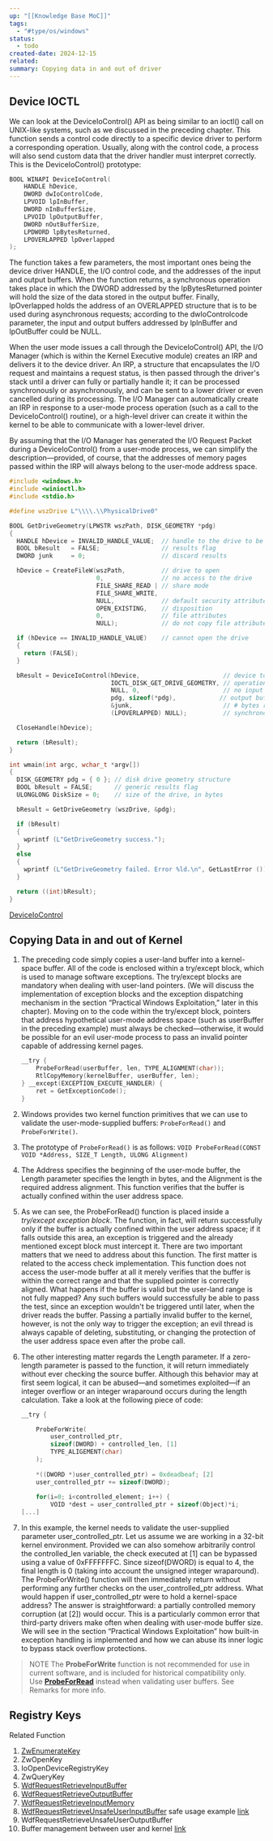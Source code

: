 ```yaml
---
up: "[[Knowledge Base MoC]]"
tags:
  - "#type/os/windows"
status:
  - todo
created-date: 2024-12-15
related: 
summary: Copying data in and out of driver
---
```



## Device IOCTL

We can look at the DeviceIoControl() API as being similar to an ioctl() call on UNIX-like systems, such as we discussed in the preceding chapter. This function sends a control code directly to a specific device driver to perform a corresponding operation. Usually, along with the control code, a process will also send custom data that the driver handler must interpret correctly. This is the DeviceIoControl() prototype:
```C
BOOL WINAPI DeviceIoControl(
	HANDLE hDevice,
	DWORD dwIoControlCode,
	LPVOID lpInBuffer,
	DWORD nInBufferSize,
	LPVOID lpOutputBuffer,
	DWORD nOutBufferSize,
	LPDWORD lpBytesReturned,
	LPOVERLAPPED lpOverlapped
);
```
The function takes a few parameters, the most important ones being the device driver HANDLE, the I/O control code, and the addresses of the input and output buffers. When the function returns, a synchronous operation takes place in which the DWORD addressed by the lpBytesReturned pointer will hold the size of the data stored in the output buffer. Finally, lpOverlapped holds the address of an OVERLAPPED structure that is to be used during asynchronous requests; according to the dwIoControlcode parameter, the input and output buffers addressed by lpInBuffer and lpOutBuffer could be NULL.

When the user mode issues a call through the DeviceIoControl() API, the I/O Manager (which is within the Kernel Executive module) creates an IRP and delivers it to the device driver. An IRP, a structure that encapsulates the I/O request and maintains a request status, is then passed through the driver's stack until a driver can fully or partially handle it; it can be processed synchronously or asynchronously, and can be sent to a lower driver or even cancelled during its processing. The I/O Manager can automatically create an IRP in response to a user-mode process operation (such as a call to the DeviceIoControl() routine), or a high-level driver can create it within the kernel to be able to communicate with a lower-level driver.

By assuming that the I/O Manager has generated the I/O Request Packet during a DeviceIoControl() from a user-mode process, we can simplify the description—provided, of course, that the addresses of memory pages passed within the IRP will always belong to the user-mode address space.

```C
#include <windows.h>
#include <winioctl.h>
#include <stdio.h>

#define wszDrive L"\\\\.\\PhysicalDrive0"

BOOL GetDriveGeometry(LPWSTR wszPath, DISK_GEOMETRY *pdg)
{
  HANDLE hDevice = INVALID_HANDLE_VALUE;  // handle to the drive to be examined 
  BOOL bResult   = FALSE;                 // results flag
  DWORD junk     = 0;                     // discard results

  hDevice = CreateFileW(wszPath,          // drive to open
                        0,                // no access to the drive
                        FILE_SHARE_READ | // share mode
                        FILE_SHARE_WRITE, 
                        NULL,             // default security attributes
                        OPEN_EXISTING,    // disposition
                        0,                // file attributes
                        NULL);            // do not copy file attributes

  if (hDevice == INVALID_HANDLE_VALUE)    // cannot open the drive
  {
    return (FALSE);
  }

  bResult = DeviceIoControl(hDevice,                       // device to be queried
                            IOCTL_DISK_GET_DRIVE_GEOMETRY, // operation to perform
                            NULL, 0,                       // no input buffer
                            pdg, sizeof(*pdg),            // output buffer
                            &junk,                         // # bytes returned
                            (LPOVERLAPPED) NULL);          // synchronous I/O

  CloseHandle(hDevice);

  return (bResult);
}

int wmain(int argc, wchar_t *argv[])
{
  DISK_GEOMETRY pdg = { 0 }; // disk drive geometry structure
  BOOL bResult = FALSE;      // generic results flag
  ULONGLONG DiskSize = 0;    // size of the drive, in bytes

  bResult = GetDriveGeometry (wszDrive, &pdg);

  if (bResult) 
  {
	wprintf (L"GetDriveGeometry success.");
  } 
  else 
  {
    wprintf (L"GetDriveGeometry failed. Error %ld.\n", GetLastError ());
  }

  return ((int)bResult);
}
```

[DeviceIoControl](https://learn.microsoft.com/en-us/windows/win32/api/ioapiset/nf-ioapiset-deviceiocontrol)

## Copying Data in and out of Kernel

1. The preceding code simply copies a user-land buffer into a kernel-space buffer. All of the code is enclosed within a try/except block, which is used to manage software exceptions. The try/except blocks are mandatory when dealing with user-land pointers. (We will discuss the implementation of exception blocks and the exception dispatching mechanism in the section “Practical Windows Exploitation,” later in this chapter). Moving on to the code within the try/except block, pointers that address hypothetical user-mode address space (such as userBuffer in the preceding example) must always be checked—otherwise, it would be possible for an evil user-mode process to pass an invalid pointer capable of addressing kernel pages.

	```CPP
	__try {
		ProbeForRead(userBuffer, len, TYPE_ALIGNMENT(char));
		RtlCopyMemory(kernelBuffer, userBuffer, len);
	} __except(EXCEPTION_EXECUTE_HANDLER) {
		ret = GetExceptionCode();
	}
	```

1. Windows provides two kernel function primitives that we can use to validate the user-mode-supplied buffers: `ProbeForRead()` and `ProbeForWrite()`.
2. The prototype of `ProbeForRead()` is as follows: `VOID ProbeForRead(CONST VOID *Address, SIZE_T Length, ULONG Alignment)`
3. The Address specifies the beginning of the user-mode buffer, the Length parameter specifies the length in bytes, and the Alignment is the required address alignment. This function verifies that the buffer is actually confined within the user address space.
4. As we can see, the ProbeForRead() function is placed inside a *try/except exception block*. The function, in fact, will return successfully only if the buffer is actually confined within the user address space; if it falls outside this area, an exception is triggered and the already mentioned except block must intercept it. There are two important matters that we need to address about this function. The first matter is related to the access check implementation. This function does not access the user-mode buffer at all it merely verifies that the buffer is within the correct range and that the supplied pointer is correctly aligned. What happens if the buffer is valid but the user-land range is not fully mapped? Any such buffers would successfully be able to pass the test, since an exception wouldn't be triggered until later, when the driver reads the buffer. Passing a partially invalid buffer to the kernel, however, is not the only way to trigger the exception; an evil thread is always capable of deleting, substituting, or changing the protection of the user address space even after the probe call.
5. The other interesting matter regards the Length parameter. If a zero-length parameter is passed to the function, it will return immediately without ever checking the source buffer. Although this behavior may at first seem logical, it can be abused—and sometimes exploited—if an integer overflow or an integer wraparound occurs during the length calculation. Take a look at the following piece of code:
	```cpp
	__try {
	
		ProbeForWrite(
			user_controlled_ptr,
			sizeof(DWORD) + controlled_len, [1]
			TYPE_ALIGEMENT(char)
		);
		
		*((DWORD *)user_controlled_ptr) = 0xdeadbeaf; [2]
		user_controlled_ptr += sizeof(DWORD);
		
		for(i=0; i<controlled_element; i++) {
			VOID *dest = user_controlled_ptr + sizeof(Object)*i;
	[...]
	```
1. In this example, the kernel needs to validate the user-supplied parameter user_controlled_ptr. Let us assume we are working in a 32-bit kernel environment. Provided we can also somehow arbitrarily control the controlled_len variable, the check executed at [1] can be bypassed using a value of 0xFFFFFFFC. Since sizeof(DWORD) is equal to 4, the final length is 0 (taking into account the unsigned integer wraparound). The ProbeForWrite() function will then immediately return without performing any further checks on the user_controlled_ptr address. What would happen if user_controlled_ptr were to hold a kernel-space address? The answer is straightforward: a partially controlled memory corruption (at [2]) would occur. This is a particularly common error that third-party drivers make often when dealing with user-mode buffer size. We will see in the section “Practical Windows Exploitation” how built-in exception handling is implemented and how we can abuse its inner logic to bypass stack overflow protections.

> NOTE The **ProbeForWrite** function is not recommended for use in current software, and is included for historical compatibility only. Use [**ProbeForRead**](https://learn.microsoft.com/en-us/windows-hardware/drivers/ddi/wdm/nf-wdm-probeforread) instead when validating user buffers. See Remarks for more info.

## Registry Keys

Related Function
1. [ZwEnumerateKey](https://learn.microsoft.com/en-us/windows-hardware/drivers/ddi/wdm/nf-wdm-zwenumeratekey)
2. ZwOpenKey
3. IoOpenDeviceRegistryKey
4. ZwQueryKey
5. [WdfRequestRetrieveInputBuffer](https://learn.microsoft.com/en-us/windows-hardware/drivers/ddi/wdfrequest/nf-wdfrequest-wdfrequestretrieveinputbuffer)
6. [WdfRequestRetrieveOutputBuffer](https://learn.microsoft.com/en-us/windows-hardware/drivers/ddi/wdfrequest/nf-wdfrequest-wdfrequestretrieveoutputbuffer)
7. [WdfRequestRetrieveInputMemory](https://learn.microsoft.com/en-us/windows-hardware/drivers/ddi/wdfrequest/nf-wdfrequest-wdfrequestretrieveinputmemory)
8. [WdfRequestRetrieveUnsafeUserInputBuffer](https://learn.microsoft.com/en-us/windows-hardware/drivers/ddi/wdfrequest/nf-wdfrequest-wdfrequestretrieveunsafeuserinputbuffer) safe usage example [link](https://learn.microsoft.com/en-us/windows-hardware/drivers/ddi/wdfrequest/nf-wdfrequest-wdfrequestprobeandlockuserbufferforread)
9. WdfRequestRetrieveUnsafeUserOutputBuffer
10. Buffer management between user and kernel [link](https://learn.microsoft.com/en-us/windows-hardware/drivers/wdf/accessing-data-buffers-in-wdf-drivers)